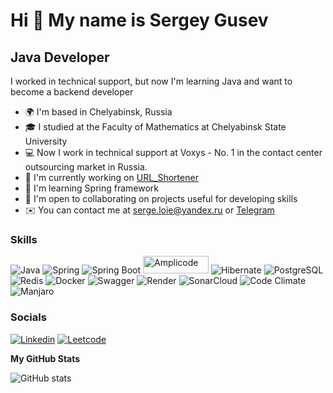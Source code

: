 Hi 👋 My name is Sergey Gusev
=============================

Java Developer
--------------

I worked in technical support, but now I'm learning Java and want to become a backend developer

*   🌍  I'm based in Chelyabinsk, Russia
*   🎓  I studied at the Faculty of Mathematics at Chelyabinsk State University
*   💻  Now I work in technical support at Voxys - No. 1 in the contact center outsourcing market in Russia.
*   🚀  I'm currently working on [URL_Shortener](https://github.com/sergeloie/URL_Shortener)
*   🧠  I'm learning Spring framework
*   🤝  I'm open to collaborating on projects useful for developing skills
*   ✉️  You can contact me at [serge.loie@yandex.ru](mailto:serge.loie@yandex.ru) or [Telegram](https://t.me/Anser_Anser)

### Skills 
<p align="center">
  
![Java](https://img.shields.io/badge/Java-ED8B00?style=for-the-badge&logo=openjdk&logoColor=white)
![Spring](https://img.shields.io/badge/Spring-6DB33F?style=for-the-badge&logo=spring&logoColor=white)
![Spring Boot](https://img.shields.io/badge/Spring_Boot-F2F4F9?style=for-the-badge&logo=spring-boot)
<a href="https://amplicode.ru"><img src="https://amplicode.ru/images/logo_white.svg" width="105" height="28" alt="Amplicode" /></a>
![Hibernate](https://img.shields.io/badge/Hibernate-59666C?style=for-the-badge&logo=Hibernate&logoColor=white)
![PostgreSQL](https://img.shields.io/badge/PostgreSQL-316192?style=for-the-badge&logo=postgresql&logoColor=white)
![Redis](https://img.shields.io/badge/redis-CC0000?&style=for-the-badge&logo=redis&logoColor=white)
![Docker](https://img.shields.io/badge/Docker-2CA5E0?style=for-the-badge&logo=docker&logoColor=white)
![Swagger](https://img.shields.io/badge/Swagger-85EA2D?style=for-the-badge&logo=Swagger&logoColor=white)
![Render](https://img.shields.io/badge/Render-46E3B7?style=for-the-badge&logo=render&logoColor=white)
![SonarCloud](https://img.shields.io/badge/SonarCloud-F3702A?logo=sonarcloud&logoColor=fff&style=for-the-badge)
![Code Climate](https://img.shields.io/badge/Code%20Climate-000?logo=codeclimate&logoColor=fff&style=for-the-badge)
![Manjaro](https://img.shields.io/badge/manjaro-35BF5C?style=for-the-badge&logo=manjaro&logoColor=white)

</p>


<!---                    
### Socials
                  
<p align="left"> 
<a href="https://www.github.com/sergeloie" targer="_blank" rel="norefferer"><img src="https://raw.githubusercontent.com/danielcranney/readme-generator/main/public/icons/socials/github-dark.svg" width="32" height="32" alt="Github" /></a>
<a href="https://www.linkedin.com/in/sergey-gusev-6b717430b/" targer="_blank" rel="norefferer"><img src="https://raw.githubusercontent.com/danielcranney/readme-generator/main/public/icons/socials/linkedin.svg" width="32" height="32" alt="LinkedIn" /></a>
</p>

### Badges
-->

### Socials
[![Linkedin](https://img.shields.io/badge/LinkedIn-0077B5?style=for-the-badge&logo=linkedin&logoColor=white)](https://www.linkedin.com/in/sergey-gusev-6b717430b/)
[![Leetcode](https://img.shields.io/badge/-LeetCode-FFA116?style=for-the-badge&logo=LeetCode&logoColor=black)](https://leetcode.com/u/sergeloie/)

<b>My GitHub Stats</b>

<!---      

<a href="https://github.com/sergeloie"><img src="https://github-readme-stats.vercel.app/api?username=sergeloie&show_icons=true&hide=&count_private=true&title_color=0891b2&text_color=ffffff&icon_color=0891b2&bg_color=1c1917&hide_border=true&show_icons=true" alt="sergeloie's GitHub stats" /></a>

  
<a href="https://github.com/sergeloie" align="left"><img src="https://github-readme-stats.vercel.app/api/top-langs/?username=sergeloie&langs_count=10&title_color=0891b2&text_color=ffffff&icon_color=0891b2&bg_color=1c1917&hide_border=true&locale=en&custom_title=Top%20%Languages" alt="Top Languages" /></a>
-->


![GitHub stats](https://github-readme-stats.vercel.app/api?username=sergeloie&show_icons=true)  
